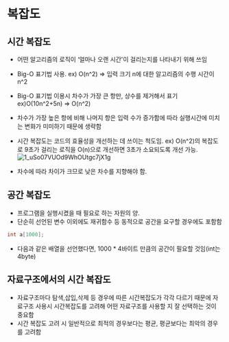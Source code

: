 # 복잡도

## 시간 복잡도

- 어떤 알고리즘의 로직이 ‘얼마나 오랜 시간'이 걸리는지를 나타내기 위해 쓰임
- Big-O 표기법 사용. ex) O(n^2) ⇒ 입력 크기 n에 대한 알고리즘의 수행 시간이 n^2
- Big-O 표기법 이용시 차수가 가장 큰 항만, 상수를 제거해서 표기 ex)O(10n^2+5n) ⇒ O(n^2)
- 차수가 가장 높은 항에 비해 나머지 항은 입력 수가 증가함에 따라 실행시간에 미치는 변화가 미미하기 때문에 생략함
- 시간 복잡도는 코드의 효율성을 개선하는 데 쓰이는 척도임. ex) O(n^2)의 복잡도로 9초가 걸리는 로직을 O(n)으로 개선하면 3초가 소요되도록 개선 가능.
![1_uSo07VUOd9WhOUtgc7jX1g](https://user-images.githubusercontent.com/51450093/187730685-6e2e23ce-e12e-4ef9-a57f-6cd08de23f3d.png)


- 차수에 따라 차이가 크므로 낮은 차수를 지향해야 함.

## 공간 복잡도

- 프로그램을 실행시켰을 때 필요로 하는 자원의 양.
- 단순히 선언된 변수 이외에도 재귀함수 등 동적으로 공간을 요구할 경우에도 포함함

```c
int a[1000];
```

- 다음과 같은 배열을 선언했다면, 1000 * 4바이트 만큼의 공간이 필요할 것임(int는 4byte)

## 자료구조에서의 시간 복잡도

- 자료구조마다 탐색,삽입,삭제 등 경우에 따른 시간복잡도가 각각 다르기 때문에 자료구조 사용시 시간복잡도를 고려해 어떤 자료구조를 사용할 지 잘 선택하는 것이 중요함
- 시간 복잡도 고려 시 일반적으로 최적의 경우보다는 평균, 평균보다는 최악의 경우를 고려함
